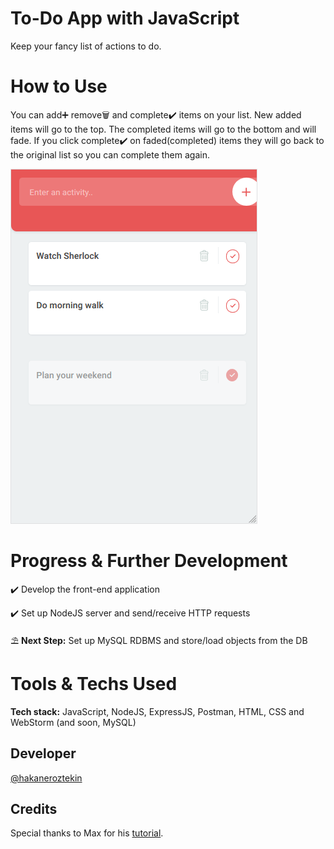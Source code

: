 # To-Do App with JavaScript
Keep your fancy list of actions to do.

# How to Use
You can add➕ remove🗑️ and complete✔️ items on your list. New added items will go to the top. The completed items will go to the bottom and will fade. If you click complete✔️ on faded(completed) items they will go back to the original list so you can complete them again. 

![Alt text](app.png)

# Progress & Further Development
✔️ Develop the front-end application

✔️ Set up NodeJS server and send/receive HTTP requests 

⛱ **Next Step:** Set up MySQL RDBMS and store/load objects from the DB

# Tools & Techs Used
**Tech stack:** JavaScript, NodeJS, ExpressJS, Postman, HTML, CSS and WebStorm (and soon, MySQL)

## Developer
[@hakaneroztekin](www.github.com/hakaneroztekin)

## Credits
Special thanks to Max for his [tutorial](https://www.youtube.com/watch?v=2wCpkOk2uCg).

